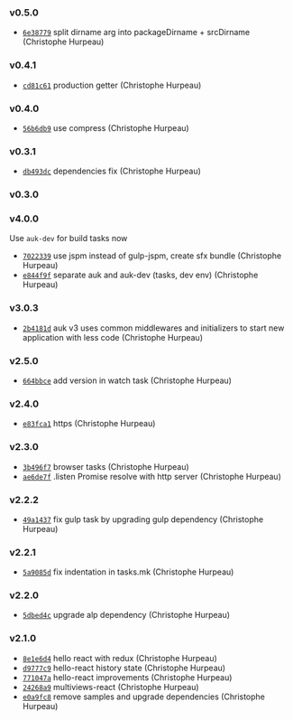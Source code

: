 ### v0.5.0

- [`6e38779`](https://github.com/alpjs/auk/commit/6e3877997b894c645f200b3238e3a998a1439720) split dirname arg into packageDirname + srcDirname (Christophe Hurpeau)

### v0.4.1

- [`cd81c61`](https://github.com/alpjs/auk/commit/cd81c61fae588712658f8e8d0bd1aba9d76e0ca1) production getter (Christophe Hurpeau)

### v0.4.0

- [`56b6db9`](https://github.com/alpjs/auk/commit/56b6db90b4a612be03bb954f223826573b73d169) use compress (Christophe Hurpeau)

### v0.3.1

- [`db493dc`](https://github.com/alpjs/auk/commit/db493dcc8666b52c93d174561230b9ff6ba8921c) dependencies fix (Christophe Hurpeau)

### v0.3.0



### v4.0.0

Use `auk-dev` for build tasks now

- [`7022339`](https://github.com/alpjs/auk/commit/702233950d99616a66a1aef73052e589163988a9) use jspm instead of gulp-jspm, create sfx bundle (Christophe Hurpeau)
- [`e844f9f`](https://github.com/alpjs/auk/commit/e844f9f757f210d1564aa7cf67d6a16be0f11a79) separate auk and auk-dev (tasks, dev env) (Christophe Hurpeau)


### v3.0.3

- [`2b4181d`](https://github.com/alpjs/auk/commit/2b4181d0688c8a5a0664abf89af5a9e344fcbdf4) auk v3 uses common middlewares and initializers to start new application with less code (Christophe Hurpeau)

### v2.5.0

- [`664bbce`](https://github.com/alpjs/auk/commit/664bbce6afb8327c1c6364ffcfebc1031f8728b1) add version in watch task (Christophe Hurpeau)

### v2.4.0

- [`e83fca1`](https://github.com/alpjs/auk/commit/e83fca18cd35d296b9304c99960336005448b385) https (Christophe Hurpeau)

### v2.3.0

- [`3b496f7`](https://github.com/alpjs/auk/commit/3b496f7103bc828cc12dd44d4276dfcaf05b8cd0) browser tasks (Christophe Hurpeau)
- [`ae6de7f`](https://github.com/alpjs/auk/commit/ae6de7fff93560e955d53622a81b39792aa282e3) .listen Promise resolve with http server (Christophe Hurpeau)

### v2.2.2

- [`49a1437`](https://github.com/alpjs/auk/commit/49a1437a41339008a7fa54c23311c995eb21982d) fix gulp task by upgrading gulp dependency (Christophe Hurpeau)

### v2.2.1

- [`5a9085d`](https://github.com/alpjs/auk/commit/5a9085d8da2f2c252184d5d045cc1694ca936277) fix indentation in tasks.mk (Christophe Hurpeau)

### v2.2.0

- [`5dbed4c`](https://github.com/alpjs/auk/commit/5dbed4cd2194ab3a14b8bd370011c3ad62f0cb1b) upgrade alp dependency (Christophe Hurpeau)

### v2.1.0

- [`8e1e6d4`](https://github.com/alpjs/auk/commit/8e1e6d4c2d44eb7a7e44a0b2e396e6a3ee659ff3) hello react with redux (Christophe Hurpeau)
- [`d9777c9`](https://github.com/alpjs/auk/commit/d9777c9ba985c4301a8d77103a4ac501d1656e6b) hello-react history state (Christophe Hurpeau)
- [`771047a`](https://github.com/alpjs/auk/commit/771047a34619fbe5f3c673adf6d4492705dd6ef7) hello-react improvements (Christophe Hurpeau)
- [`24268a9`](https://github.com/alpjs/auk/commit/24268a912723032b5ba9b0c03c5c07a87999cec6) multiviews-react (Christophe Hurpeau)
- [`e0a9fc8`](https://github.com/alpjs/auk/commit/e0a9fc8aac63ab2eef95550f46d0b67123263631) remove samples and upgrade dependencies (Christophe Hurpeau)


